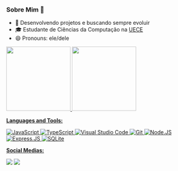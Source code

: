 ### Sobre Mim 👋


- 🤔 Desenvolvendo projetos e buscando sempre evoluir 
- 🎓 Estudante de Ciências da Computação na <a href=http://www.uece.br/>UECE </a>
- 😄 Pronouns: ele/dele

<div>
  <a href="https://github.com/Emanoel-de-Moura-Silva">
  <img height="170em" src="https://github-readme-stats.vercel.app/api?username=Emanoel-de-Moura-Silva&show_icons=true&theme=dark&include_all_commits=true&count_private=true"/>
  <img height="170em" src="https://github-readme-stats.vercel.app/api/top-langs/?username=Emanoel-de-Moura-Silva&layout=compact&langs_count=7&theme=dark"/>
</div>
  
  **Languages and Tools:**
  
  ![JavaScript](https://img.shields.io/badge/javascript-%23323330.svg?style=for-the-badge&logo=javascript&logoColor=%23F7DF1E)
  ![TypeScript](https://img.shields.io/badge/typescript-%23007ACC.svg?style=for-the-badge&logo=typescript&logoColor=white)
  ![Visual Studio Code](https://img.shields.io/badge/Visual%20Studio%20Code-0078d7.svg?style=for-the-badge&logo=visual-studio-code&logoColor=white)
  ![Git](https://img.shields.io/badge/git-%23F05033.svg?style=for-the-badge&logo=git&logoColor=white)
  ![Node.JS](https://img.shields.io/badge/Node.js-43853D?style=for-the-badge&logo=node.js&logoColor=white)
  ![Express.JS](https://img.shields.io/badge/Express.js-404D59?style=for-the-badge)
  ![SQLite](https://img.shields.io/badge/SQLite-07405E?style=for-the-badge&logo=sqlite&logoColor=white)

  **Social Medias:**
  
  <div align="left">
   <a href="https://www.linkedin.com/feed/?trk=BR-SEM_google-adwords_Jordan-brand-sign-up" alt="Linkedin"><img src= "https://img.shields.io/badge/linkedin-%230077B5.svg?style=for-the-badge&logo=linkedin&logoColor=white/"></a>
  <a href="https://mail.google.com/mail/u/2/#inbox?compose=GTvVlcRwRfBntCKcBvsxlHKkbQFHwWCGnPlFXqcJlwfMbfBWmlqBsjbbGMZZFWjQRNMrwSFSWDKdL" alt="Gmail">
  <img src="https://img.shields.io/badge/Gmail-D14836?style=for-the-badge&logo=gmail&logoColor=white" /></a>
</div>  
  
